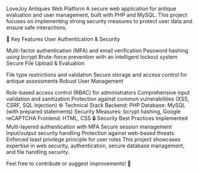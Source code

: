 LoveJoy Antiques Web Platform
A secure web application for antique evaluation and user management, built with PHP and MySQL. This project focuses on implementing strong security measures to protect user data and ensure safe interactions.

🔑 Key Features
User Authentication & Security

Multi-factor authentication (MFA) and email verification
Password hashing using bcrypt
Brute-force prevention with an intelligent lockout system
Secure File Upload & Evaluation

File type restrictions and validation
Secure storage and access control for antique assessments
Robust User Management

Role-based access control (RBAC) for administrators
Comprehensive input validation and sanitization
Protection against common vulnerabilities (XSS, CSRF, SQL Injection)
⚙️ Technical Stack
Backend: PHP
Database: MySQL (with prepared statements)
Security Measures: bcrypt hashing, Google reCAPTCHA
Frontend: HTML, CSS
🔒 Security Best Practices Implemented
Multi-layered authentication with MFA
Secure session management
Input/output security handling
Protection against web-based threats
Enforced least privilege principle for user roles
This project showcases expertise in web security, authentication, secure database management, and file handling security.

Feel free to contribute or suggest improvements! 🚀
